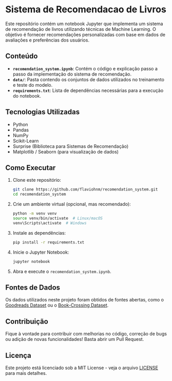 # Sistema de Recomendacao de Livros

Este repositório contém um notebook Jupyter que implementa um sistema de recomendação de livros utilizando técnicas de Machine Learning. O objetivo é fornecer recomendações personalizadas com base em dados de avaliações e preferências dos usuários.

## Conteúdo
- **`recomendation_system.ipynb`**: Contém o código e explicação passo a passo da implementação do sistema de recomendação.
- **`data/`**: Pasta contendo os conjuntos de dados utilizados no treinamento e teste do modelo.
- **`requirements.txt`**: Lista de dependências necessárias para a execução do notebook.

## Tecnologias Utilizadas
- Python
- Pandas
- NumPy
- Scikit-Learn
- Surprise (Biblioteca para Sistemas de Recomendação)
- Matplotlib / Seaborn (para visualização de dados)

## Como Executar
1. Clone este repositório:
   ```bash
   git clone https://github.com/flaviohnm/recomendation_system.git
   cd recomendation_system
   ```
2. Crie um ambiente virtual (opcional, mas recomendado):
   ```bash
   python -m venv venv
   source venv/bin/activate  # Linux/macOS
   venv\Scripts\activate  # Windows
   ```
3. Instale as dependências:
   ```bash
   pip install -r requirements.txt
   ```
4. Inicie o Jupyter Notebook:
   ```bash
   jupyter notebook
   ```
5. Abra e execute o `recomendation_system.ipynb`.

## Fontes de Dados
Os dados utilizados neste projeto foram obtidos de fontes abertas, como o [Goodreads Dataset](https://sites.google.com/eng.ucsd.edu/ucsdbookgraph/home) ou o [Book-Crossing Dataset](http://www2.informatik.uni-freiburg.de/~cziegler/BX/).

## Contribuição
Fique à vontade para contribuir com melhorias no código, correção de bugs ou adição de novas funcionalidades! Basta abrir um Pull Request.

## Licença
Este projeto está licenciado sob a MIT License - veja o arquivo [LICENSE](LICENSE) para mais detalhes.

